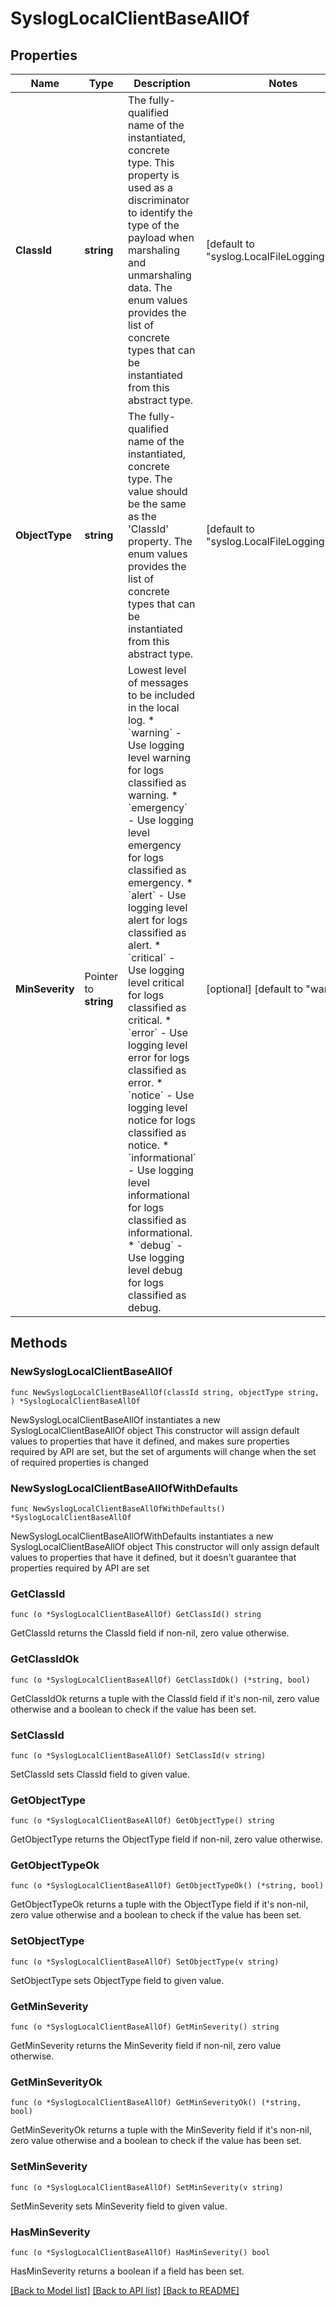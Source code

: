 # SyslogLocalClientBaseAllOf

## Properties

Name | Type | Description | Notes
------------ | ------------- | ------------- | -------------
**ClassId** | **string** | The fully-qualified name of the instantiated, concrete type. This property is used as a discriminator to identify the type of the payload when marshaling and unmarshaling data. The enum values provides the list of concrete types that can be instantiated from this abstract type. | [default to "syslog.LocalFileLoggingClient"]
**ObjectType** | **string** | The fully-qualified name of the instantiated, concrete type. The value should be the same as the &#39;ClassId&#39; property. The enum values provides the list of concrete types that can be instantiated from this abstract type. | [default to "syslog.LocalFileLoggingClient"]
**MinSeverity** | Pointer to **string** | Lowest level of messages to be included in the local log. * &#x60;warning&#x60; - Use logging level warning for logs classified as warning. * &#x60;emergency&#x60; - Use logging level emergency for logs classified as emergency. * &#x60;alert&#x60; - Use logging level alert for logs classified as alert. * &#x60;critical&#x60; - Use logging level critical for logs classified as critical. * &#x60;error&#x60; - Use logging level error for logs classified as error. * &#x60;notice&#x60; - Use logging level notice for logs classified as notice. * &#x60;informational&#x60; - Use logging level informational for logs classified as informational. * &#x60;debug&#x60; - Use logging level debug for logs classified as debug. | [optional] [default to "warning"]

## Methods

### NewSyslogLocalClientBaseAllOf

`func NewSyslogLocalClientBaseAllOf(classId string, objectType string, ) *SyslogLocalClientBaseAllOf`

NewSyslogLocalClientBaseAllOf instantiates a new SyslogLocalClientBaseAllOf object
This constructor will assign default values to properties that have it defined,
and makes sure properties required by API are set, but the set of arguments
will change when the set of required properties is changed

### NewSyslogLocalClientBaseAllOfWithDefaults

`func NewSyslogLocalClientBaseAllOfWithDefaults() *SyslogLocalClientBaseAllOf`

NewSyslogLocalClientBaseAllOfWithDefaults instantiates a new SyslogLocalClientBaseAllOf object
This constructor will only assign default values to properties that have it defined,
but it doesn't guarantee that properties required by API are set

### GetClassId

`func (o *SyslogLocalClientBaseAllOf) GetClassId() string`

GetClassId returns the ClassId field if non-nil, zero value otherwise.

### GetClassIdOk

`func (o *SyslogLocalClientBaseAllOf) GetClassIdOk() (*string, bool)`

GetClassIdOk returns a tuple with the ClassId field if it's non-nil, zero value otherwise
and a boolean to check if the value has been set.

### SetClassId

`func (o *SyslogLocalClientBaseAllOf) SetClassId(v string)`

SetClassId sets ClassId field to given value.


### GetObjectType

`func (o *SyslogLocalClientBaseAllOf) GetObjectType() string`

GetObjectType returns the ObjectType field if non-nil, zero value otherwise.

### GetObjectTypeOk

`func (o *SyslogLocalClientBaseAllOf) GetObjectTypeOk() (*string, bool)`

GetObjectTypeOk returns a tuple with the ObjectType field if it's non-nil, zero value otherwise
and a boolean to check if the value has been set.

### SetObjectType

`func (o *SyslogLocalClientBaseAllOf) SetObjectType(v string)`

SetObjectType sets ObjectType field to given value.


### GetMinSeverity

`func (o *SyslogLocalClientBaseAllOf) GetMinSeverity() string`

GetMinSeverity returns the MinSeverity field if non-nil, zero value otherwise.

### GetMinSeverityOk

`func (o *SyslogLocalClientBaseAllOf) GetMinSeverityOk() (*string, bool)`

GetMinSeverityOk returns a tuple with the MinSeverity field if it's non-nil, zero value otherwise
and a boolean to check if the value has been set.

### SetMinSeverity

`func (o *SyslogLocalClientBaseAllOf) SetMinSeverity(v string)`

SetMinSeverity sets MinSeverity field to given value.

### HasMinSeverity

`func (o *SyslogLocalClientBaseAllOf) HasMinSeverity() bool`

HasMinSeverity returns a boolean if a field has been set.


[[Back to Model list]](../README.md#documentation-for-models) [[Back to API list]](../README.md#documentation-for-api-endpoints) [[Back to README]](../README.md)


